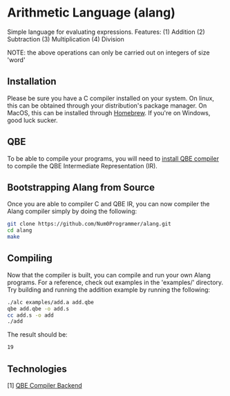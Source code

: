 # Arithmetic Language (alang)

Simple language for evaluating expressions. Features:
(1) Addition
(2) Subtraction
(3) Multiplication
(4) Division

NOTE: the above operations can only be carried out on integers of size 'word'


## Installation
Please be sure you have a C compiler installed on your system. On linux, this can be obtained
through your distribution's package manager. On MacOS, this can be installed through
[Homebrew](https://brew.sh/). If you're on Windows, good luck sucker.

## QBE
To be able to compile your programs, you will need to
[install QBE compiler](https://c9x.me/compile/) to compile the QBE Intermediate Representation
(IR).

## Bootstrapping Alang from Source
Once you are able to compiler C and QBE IR, you can now compiler the Alang compiler simply by doing
the following:
```sh
git clone https://github.com/Num0Programmer/alang.git
cd alang
make
```

## Compiling
Now that the compiler is built, you can compile and run your own Alang programs. For a reference,
check out examples in the 'examples/' directory. Try building and running the addition example by
running the following:
```sh
./alc examples/add.a add.qbe
qbe add.qbe -o add.s
cc add.s -o add
./add
```
The result should be:
```sh
19
```


## Technologies
[1] [QBE Compiler Backend](https://c9x.me/compile/)
